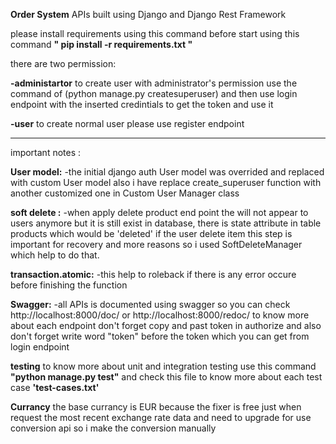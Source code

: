 **Order System** 
APIs built using Django and Django Rest Framework


please install requirements using this command before start
using this command
**" pip install -r requirements.txt "**

there are two permission:


**-administartor**
to create user with administrator's permission use the command of 
(python manage.py createsuperuser)
and then use login endpoint with the inserted credintials to get the token and use it 

**-user**
to create normal user please use register endpoint

-----------------------------------------------------

important notes :


**User model:**
-the initial django auth User model was overrided and replaced with custom User model 
also i have replace create_superuser function with another customized one in Custom User Manager class 

**soft delete :**
-when apply delete product end point the will not appear to users anymore
but it is still exist in database, there is state attribute in table products which would be 'deleted' if the user delete item 
this step is important for recovery and more reasons 
so i used SoftDeleteManager which help to do that. 

**transaction.atomic:**
-this help to roleback if there is any error occure before finishing the function

**Swagger:** 
-all APIs is documented using swagger 
so you can check 
http://localhost:8000/doc/ 
or 
http://localhost:8000/redoc/
to know more about each endpoint 
don't forget copy and past token in authorize and also don't forget write word "token" before the token which you can get from login endpoint 

**testing** 
to know more about unit and integration testing use this command 
**"python manage.py test"**
and check this file to know more about each test case **'test-cases.txt'**

**Currancy**
the base currancy is EUR because the fixer is free just when request the most recent exchange rate data
and need to upgrade for use conversion api
so i make the conversion manually
